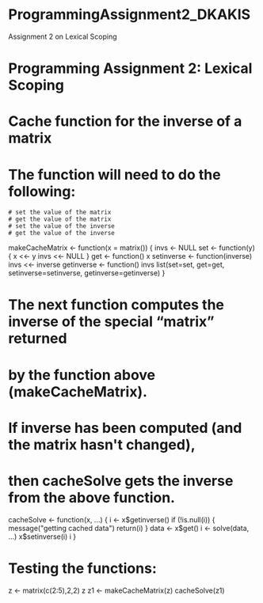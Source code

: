 # ProgrammingAssignment2_DKAKIS
Assignment 2 on Lexical Scoping

# Programming Assignment 2: Lexical Scoping

# Cache function for the inverse of a matrix
# The function will need to do the following:
    # set the value of the matrix
    # get the value of the matrix
    # set the value of the inverse
    # get the value of the inverse

makeCacheMatrix <- function(x = matrix()) {
  invs <- NULL
  set <- function(y) {
    x <<- y
    invs <<- NULL
  }
  get <- function() x
  setinverse <- function(inverse) invs <<- inverse
  getinverse <- function() invs
  list(set=set, get=get, setinverse=setinverse, getinverse=getinverse)
}


# The next function computes the inverse of the special “matrix” returned 
# by the function above (makeCacheMatrix). 
# If inverse has been computed (and the matrix hasn't changed), 
# then cacheSolve gets the inverse from the above function.

cacheSolve <- function(x, ...) {
  i <- x$getinverse()
  if (!is.null(i)) {
    message("getting cached data")
    return(i)
  }
  data <- x$get()
  i <- solve(data, ...)
  x$setinverse(i)
  i
}

# Testing the functions:

z <- matrix(c(2:5),2,2)
z
z1 <- makeCacheMatrix(z)
cacheSolve(z1)
